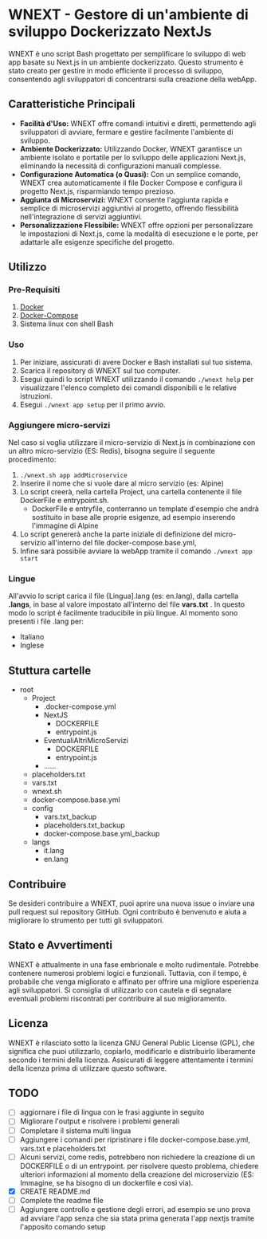 
# WNEXT - Gestore di un'ambiente di sviluppo Dockerizzato NextJs  
WNEXT è uno script Bash progettato per semplificare lo sviluppo di web app basate su Next.js in un ambiente dockerizzato.
 Questo strumento è stato creato per gestire in modo efficiente il processo di sviluppo, consentendo agli sviluppatori di concentrarsi sulla creazione della webApp.
  
  
## Caratteristiche Principali  
- **Facilità d'Uso:** WNEXT offre comandi intuitivi e diretti, permettendo agli sviluppatori di avviare, fermare e gestire facilmente l'ambiente di sviluppo.  
- **Ambiente Dockerizzato:** Utilizzando Docker, WNEXT garantisce un ambiente isolato e portatile per lo sviluppo delle applicazioni Next.js, eliminando la necessità di configurazioni manuali complesse.  
- **Configurazione Automatica (o Quasi):** Con un semplice comando, WNEXT crea automaticamente il file Docker Compose e configura il progetto Next.js, risparmiando tempo prezioso.  
- **Aggiunta di Microservizi:** WNEXT consente l'aggiunta rapida e semplice di microservizi aggiuntivi al progetto, offrendo flessibilità nell'integrazione di servizi aggiuntivi.  
- **Personalizzazione Flessibile:** WNEXT offre opzioni per personalizzare le impostazioni di Next.js, come la modalità di esecuzione e le porte, per adattarle alle esigenze specifiche del progetto.  

## Utilizzo
### Pre-Requisiti
1. [Docker](https://www.docker.com/products/docker-desktop/)
2. [Docker-Compose](https://docs.docker.com/compose/)
3. Sistema linux con shell Bash
### Uso
1. Per iniziare, assicurati di avere Docker e Bash installati sul tuo sistema. 
2.   Scarica il repository di WNEXT sul tuo computer. 
3. Esegui quindi lo script WNEXT utilizzando il comando `./wnext help` per visualizzare l'elenco completo dei comandi disponibili e le relative istruzioni.
4. Esegui `./wnext app setup` per il primo avvio.
### Aggiungere micro-servizi
Nel caso si voglia utilizzare il micro-servizio di Next.js in combinazione con un altro micro-servizio (ES: Redis), bisogna seguire il seguente procedimento:
1. `./wnext.sh app addMicroservice`
2. Inserire il nome che si vuole dare al micro servizio (es: Alpine)
3. Lo script creerà, nella cartella Project, una cartella contenente il file DockerFile e entrypoint.sh.
	- DockerFile e entryfile, conterranno un template d'esempio che andrà sostituito in base alle proprie esigenze, ad esempio inserendo l'immagine di Alpine 
4. Lo script genererà anche la parte iniziale di definizione del micro-servizio all'interno del file docker-compose.base.yml, 
5. Infine sarà possibile avviare la webApp tramite il comando `./wnext app start`
### Lingue
All'avvio lo script carica il file {Lingua].lang (es: en.lang), dalla cartella **.langs**, in base al valore impostato all'interno del file **vars.txt** . 
In questo modo lo script è facilmente traducibile in più lingue. 
Al momento sono presenti i file .lang per:
- Italiano
- Inglese
## Stuttura cartelle
- root
	- Project
		- .docker-compose.yml
		- NextJS
			- DOCKERFILE
			- entrypoint.js
		- EventualiAltriMicroServizi
			- DOCKERFILE
			- entrypoint.js
		- ......
	- placeholders.txt
	- vars.txt
	- wnext.sh
	- docker-compose.base.yml
	- config
		- vars.txt_backup
		- placeholders.txt_backup
		- docker-compose.base.yml_backup
	- langs
		- it.lang
		- en.lang

## Contribuire

Se desideri contribuire a WNEXT, puoi aprire una nuova issue o inviare una pull request sul repository GitHub. Ogni contributo è benvenuto e aiuta a migliorare lo strumento per tutti gli sviluppatori.
## Stato e Avvertimenti

WNEXT è attualmente in una fase embrionale e molto rudimentale. Potrebbe contenere numerosi problemi logici e funzionali. Tuttavia, con il tempo, è probabile che venga migliorato e affinato per offrire una migliore esperienza agli sviluppatori. Si consiglia di utilizzarlo con cautela e di segnalare eventuali problemi riscontrati per contribuire al suo miglioramento.
 
## Licenza

WNEXT è rilasciato sotto la licenza GNU General Public License (GPL), che significa che puoi utilizzarlo, copiarlo, modificarlo e distribuirlo liberamente secondo i termini della licenza. Assicurati di leggere attentamente i termini della licenza prima di utilizzare questo software.
## TODO  

- [ ]  aggiornare i file di lingua con le frasi aggiunte in seguito
- [ ] Migliorare l'output e risolvere i problemi generali
- [ ] Completare il sistema multi lingua
- [ ] Aggiungere i comandi per ripristinare i file docker-compose.base.yml, vars.txt e placeholders.txt
- [ ]  Alcuni servizi, come redis, potrebbero non richiedere la creazione di un DOCKERFILE o di un entrypoint. per risolvere questo problema, chiedere ulteriori informazioni al momento della creazione del microservizio (ES: Immagine, se ha bisogno di un dockerfile e così via).
- [x] CREATE README.md
- [ ] Complete the readme file
- [ ] Aggiungere controllo e gestione degli errori, ad esempio se uno prova ad avviare l'app senza che sia stata prima generata l'app nextjs tramite l'apposito comando setup
